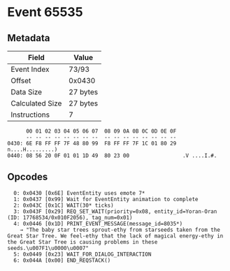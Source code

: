 # Event 65535

## Metadata

| Field           | Value    |
|-----------------|----------|
| Event Index     | 73/93    |
| Offset          | 0x0430   |
| Data Size       | 27 bytes |
| Calculated Size | 27 bytes |
| Instructions    | 7        |

```
      00 01 02 03 04 05 06 07  08 09 0A 0B 0C 0D 0E 0F
      -- -- -- -- -- -- -- --  -- -- -- -- -- -- -- --
0430: 6E F8 FF FF 7F 48 80 99  F8 FF FF 7F 1C 01 80 29  n....H.........)
0440: 08 56 20 0F 01 01 1D 49  80 23 00                 .V ....I.#.     
```

## Opcodes

```
  0: 0x0430 [0x6E] EventEntity uses emote 7*
  1: 0x0437 [0x99] Wait for EventEntity animation to complete
  2: 0x043C [0x1C] WAIT(30* ticks)
  3: 0x043F [0x29] REQ_SET_WAIT(priority=0x08, entity_id=Yoran-Oran (ID: 17768534/0x010F2056), tag_num=0x01)
  4: 0x0446 [0x1D] PRINT_EVENT_MESSAGE(message_id=8035*)
    → "The baby star trees sprout-ethy from starseeds taken from the Great Star Tree. We feel-ethy that the lack of magical energy-ethy in the Great Star Tree is causing problems in these seeds.\u007F1\u0000\u0007"
  5: 0x0449 [0x23] WAIT_FOR_DIALOG_INTERACTION
  6: 0x044A [0x00] END_REQSTACK()
```
